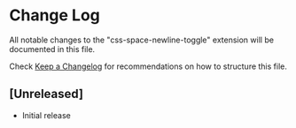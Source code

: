 # Change Log

All notable changes to the "css-space-newline-toggle" extension will be documented in this file.

Check [Keep a Changelog](http://keepachangelog.com/) for recommendations on how to structure this file.

## [Unreleased]

- Initial release

